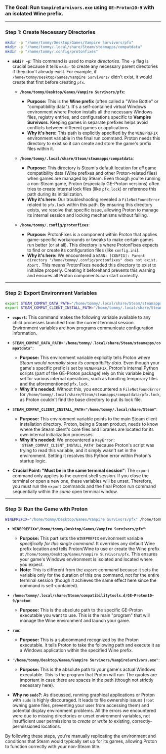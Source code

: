 ### **The Goal: Run `VampireSurvivors.exe` using `GE-Proton10-9` with an isolated Wine prefix.**

---

### **Step 1: Create Necessary Directories**

```bash
mkdir -p "/home/tommy/Desktop/Games/Vampire Survivors/pfx"
mkdir -p "/home/tommy/.local/share/Steam/steamapps/compatdata"
mkdir -p "/home/tommy/.config/protonfixes"
```

*   **`mkdir -p`**: This command is used to *make directories*. The `-p` flag is crucial because it tells `mkdir` to create any necessary parent directories if they don't already exist. For example, if `/home/tommy/Desktop/Games/Vampire Survivors/` didn't exist, it would create that first before creating `pfx`.

    *   **`/home/tommy/Desktop/Games/Vampire Survivors/pfx`**:
        *   **Purpose:** This is the **Wine prefix** (often called a "Wine Bottle" or "compatibility data"). It's a self-contained virtual Windows environment where Proton installs all the necessary Windows files, registry entries, and configurations specific to **Vampire Survivors**. Keeping games in separate prefixes helps avoid conflicts between different games or applications.
        *   **Why it's here:** This path is explicitly specified by the `WINEPREFIX` environment variable in the final run command. Proton needs this directory to exist so it can create and store the game's prefix files within it.

    *   **`/home/tommy/.local/share/Steam/steamapps/compatdata`**:
        *   **Purpose:** This directory is Steam's default location for *all* game compatibility data (Wine prefixes and other Proton-related files) when games are managed by Steam. Even though you're running a non-Steam game, Proton (especially GE-Proton versions) often tries to create internal lock files (like `pfx.lock`) or reference this path during its initialization.
        *   **Why it's here:** Our troubleshooting revealed a `FileNotFoundError` related to `pfx.lock` within this path. By ensuring this directory exists, we resolve that specific issue, allowing Proton to manage its internal session and locking mechanisms without failing.

    *   **`/home/tommy/.config/protonfixes`**:
        *   **Purpose:** ProtonFixes is a component within Proton that applies game-specific workarounds or tweaks to make certain games run better (or at all). This directory is where ProtonFixes expects to find or create its configuration files (like `config.ini`).
        *   **Why it's here:** We encountered a `WARN: [CONFIG]: Parent directory "/home/tommy/.config/protonfixes" does not exist. Abort.` This means ProtonFixes needed this directory to exist to initialize properly. Creating it beforehand prevents this warning and ensures all Proton components can start correctly.

---

### **Step 2: Export Environment Variables**

```bash
export STEAM_COMPAT_DATA_PATH="/home/tommy/.local/share/Steam/steamapps/compatdata"
export STEAM_COMPAT_CLIENT_INSTALL_PATH="/home/tommy/.local/share/Steam"
```

*   **`export`**: This command makes the following variable available to any child processes launched from the current terminal session. Environment variables are how programs communicate configuration information.
*   **`STEAM_COMPAT_DATA_PATH="/home/tommy/.local/share/Steam/steamapps/compatdata"`**:
    *   **Purpose:** This environment variable explicitly tells Proton *where Steam would normally store its compatibility data*. Even though your game's specific prefix is set by `WINEPREFIX`, Proton's internal Python scripts (part of the GE-Proton package) rely on this variable being set for various internal operations, such as handling temporary files and the aforementioned `pfx.lock`.
    *   **Why it's needed:** Without this, you encountered a `FileNotFoundError` for `/home/tommy/.local/share/Steam/steamapps/compatdata/pfx.lock`, as Proton couldn't find the base directory to put its lock file.

*   **`STEAM_COMPAT_CLIENT_INSTALL_PATH="/home/tommy/.local/share/Steam"`**:
    *   **Purpose:** This environment variable points to the main Steam client installation directory. Proton, being a Steam product, needs to know where the Steam client's core files and libraries are located for its own internal initialization processes.
    *   **Why it's needed:** We encountered a `KeyError: 'STEAM_COMPAT_CLIENT_INSTALL_PATH'` because Proton's script was trying to read this variable, and it simply wasn't set in the environment. Setting it resolves this Python error within Proton's startup logic.

*   **Crucial Point: "Must be in the same terminal session"**:
    The `export` command only applies to the current shell session. If you close the terminal or open a new one, these variables will be unset. Therefore, you must run the `export` commands and the final Proton run command sequentially within the *same* open terminal window.

---

### **Step 3: Run the Game with Proton**

```bash
WINEPREFIX="/home/tommy/Desktop/Games/Vampire Survivors/pfx" /home/tommy/.local/share/Steam/compatibilitytools.d/GE-Proton10-9/proton run "/home/tommy/Desktop/Games/Vampire Survivors/VampireSurvivors.exe"
```

*   **`WINEPREFIX="/home/tommy/Desktop/Games/Vampire Survivors/pfx"`**:
    *   **Purpose:** This part sets the `WINEPREFIX` environment variable *specifically for this single command*. It overrides any default Wine prefix location and tells Proton/Wine to use or create the Wine prefix at `/home/tommy/Desktop/Games/Vampire Survivors/pfx`. This ensures your game's Windows environment is isolated and located where you expect.
    *   **Note:** This is different from the `export` command because it sets the variable only for the duration of this one command, not for the entire terminal session (though it achieves the same effect here since the command is self-contained).

*   **`/home/tommy/.local/share/Steam/compatibilitytools.d/GE-Proton10-9/proton`**:
    *   **Purpose:** This is the absolute path to the specific GE-Proton executable you want to use. This is the main "program" that will manage the Wine environment and launch your game.

*   **`run`**:
    *   **Purpose:** This is a subcommand recognized by the Proton executable. It tells Proton to take the following path and execute it as a Windows application within the specified Wine prefix.

*   **`"/home/tommy/Desktop/Games/Vampire Survivors/VampireSurvivors.exe"`**:
    *   **Purpose:** This is the absolute path to your game's actual Windows executable. This is the program that Proton will run. The quotes are important in case there are spaces in the path (though not strictly necessary here).

*   **Why no `sudo`?**:
    As discussed, running graphical applications or Proton with `sudo` is highly discouraged. It leads to file ownership issues (`root` owning game files, preventing your user from accessing them) and potential display environment problems. All the errors we encountered were due to missing directories or unset environment variables, not insufficient user permissions to *create* or *write to* existing, correctly-permissioned locations.

By following these steps, you're manually replicating the environment and conditions that Steam would typically set up for its games, allowing Proton to function correctly with your non-Steam title.

